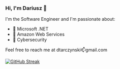 ### Hi, I'm Dariusz 👋

I'm the Software Engineer and I'm passionate about:
- 🔭 Microsoft .NET
- 🔭 Amazon Web Services
- 🔭 Cybersecurity

Feel free to reach me at dtarczynski📫gmail.com

[![GitHub Streak](https://streak-stats.demolab.com/?user=dtarczynski)](https://git.io/streak-stats)

<!--
**dtarczynski/dtarczynski** is a ✨ _special_ ✨ repository because its `README.md` (this file) appears on your GitHub profile.

Here are some ideas to get you started:

- 🔭 I’m currently working on ...
- 🌱 I’m currently learning ...
- 👯 I’m looking to collaborate on ...
- 🤔 I’m looking for help with ...
- 💬 Ask me about ...
- 📫 How to reach me: ...
- 😄 Pronouns: ...
- ⚡ Fun fact: ...
-->
